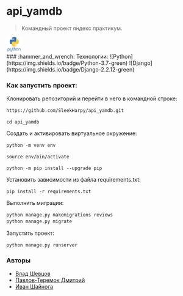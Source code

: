 # api_yamdb
> Командный проект яндекс практикум.
<div>
<img src="https://raw.githubusercontent.com/devicons/devicon/1119b9f84c0290e0f0b38982099a2bd027a48bf1/icons/python/python-original-wordmark.svg" title="Python" alt="Python" width="40" height="40"/>&nbsp;
</div>
### :hammer_and_wrench: Технологии:
![Python](https://img.shields.io/badge/Python-3.7-green)
![Django](https://img.shields.io/badge/Django-2.2.12-green)

### Как запустить проект:

Клонировать репозиторий и перейти в него в командной строке:

```
https://github.com/SleekHarpy/api_yamdb.git
```

```
cd api_yamdb
```

Cоздать и активировать виртуальное окружение:

```
python -m venv env
```

```
source env/bin/activate
```

```
python -m pip install --upgrade pip
```

Установить зависимости из файла requirements.txt:

```
pip install -r requirements.txt
```

Выполнить миграции:

```Python
python manage.py makemigrations reviews
python manage.py migrate
```

Запустить проект:

```
python manage.py runserver
```



### Авторы
- [Влад Шевцов](https://github.com/SleekHarpy)
- [Павлов-Теремок Дмитрий](https://github.com/LunarBirdMYT)
- [Иван Шайнога](https://github.com/IvanShaynoga)
